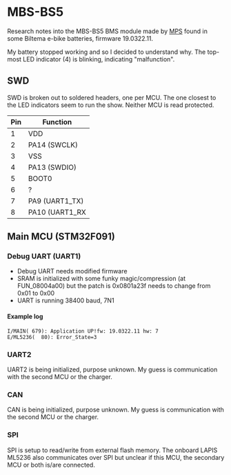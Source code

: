 # MBS-BS5
Research notes into the MBS-BS5 BMS module made by [MPS](https://www.acermps.com) found in some Biltema e-bike batteries, firmware 19.0322.11.

My battery stopped working and so I decided to understand why. The top-most LED indicator (4) is blinking, indicating "malfunction".

## SWD
SWD is broken out to soldered headers, one per MCU. The one closest to the LED indicators seem to run the show. Neither MCU is read protected.

| Pin  | Function |
| - | - |
| 1 | VDD |
| 2 | PA14 (SWCLK) |
| 3 | VSS |
| 4 | PA13 (SWDIO) |
| 5 | BOOT0 |
| 6 | ? |
| 7 | PA9 (UART1_TX) |
| 8 | PA10 (UART1_RX |

## Main MCU (STM32F091)
### Debug UART (UART1)
* Debug UART needs modified firmware
* SRAM is initialized with some funky magic/compression (at FUN_08004a00) but the patch is 0x0801a23f needs to change from 0x01 to 0x00
* UART is running 38400 baud, 7N1

#### Example log
```
I/MAIN( 679): Application UP!fw: 19.0322.11 hw: 7
E/ML5236(  80): Error_State=3
```

### UART2
UART2 is being initialized, purpose unknown. My guess is communication with the second MCU or the charger.

### CAN
CAN is being initialized, purpose unknown. My guess is communication with the second MCU or the charger.

### SPI
SPI is setup to read/write from external flash memory. The onboard LAPIS ML5236 also communicates over SPI but unclear if this MCU, the secondary MCU or both is/are connected.
